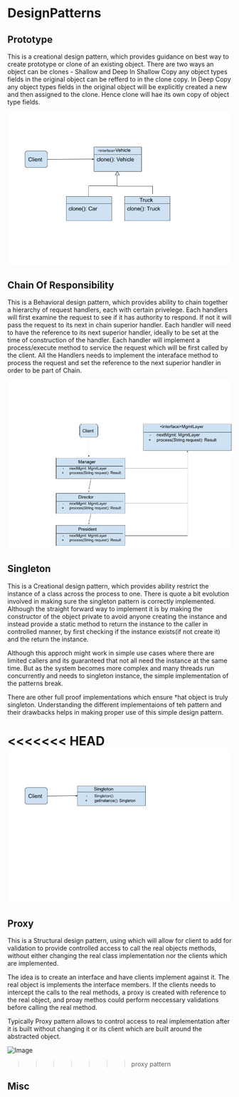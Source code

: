 # DesignPatterns

## Prototype
This is a creational design pattern, which provides guidance on best way to create prototype or clone of an existing object.
There are two ways an object can be clones - Shallow and Deep
In Shallow Copy any object types fields in the original object can be refferd to in the clone copy.
In Deep Copy any object types fields in the original object will be explicitly created a new and then assigned to the clone. Hence clone will hae its own copy of object type fields.

![Image](https://github.com/prakashtanaji/DesignPatterns/blob/master/resources/Prototype.png)



## Chain Of Responsibility
This is a Behavioral design pattern, which provides ability to chain together a hierarchy of request handlers, each with certain privelege.
Each handlers will first examine the request to see if it has authority to respond. If not it will pass the request to its next in chain superior handler.
Each handler will need to have the reference to its next superior handler, ideally to be set at the time of construction of the handler.
Each handler will implement a process/execute method to service the request which will be first called by the client.
All the Handlers needs to implement the interaface method to process the request and set the reference to the next superior handler in order to be part of Chain.

![Image](https://github.com/prakashtanaji/DesignPatterns/blob/master/resources/ChainOfResponsibility.png)


## Singleton
This is a Creational design pattern, which provides ability restrict the instance of a class across the process to one.
There is quote a bit evolution involved in making sure the singleton pattern is correctly implemented. Although the straight forward way to implement it is by making the constructor of the object private to avoid anyone creating the instance and instead provide a static method to return the instance to the caller in controlled manner, by first checking if the instance exists(if not create it) and the return the instance.

Although this approch might work in simple use cases where there are limited callers and its guaranteed that not all need the instance at the same time.
But as the system becomes more complex and many threads run concurrently and needs to singleton instance, the simple implementation of the patterns break.

There are other full proof implementations which ensure †hat object is truly singleton. Understanding the different implementaions of teh pattern and their drawbacks helps in making proper use of this simple design pattern.

<<<<<<< HEAD
![Image](https://github.com/prakashtanaji/DesignPatterns/blob/master/resources/Singleton.png)
=======
## Proxy
This is a Structural design pattern, using which will allow for client to add for validation to provide controlled access to call the real objects methods, without either changing the real class implementation nor the clients which are implemented.

The idea is to create an interface and have clients implement against it. The real object is implements the interface members.
If the clients needs to intercept the calls to the real methods, a proxy is created with reference to the real object, and proay methos could 
perform neccessary validations before calling the real method.

Typically Proxy pattern allows to control access to real implementation after it is built without changing it or its client which are built around the abstracted object.

![Image](https://photos.app.goo.gl/m1rysTjVKeJGnJeB6)
>>>>>>> proxy pattern

## Misc
